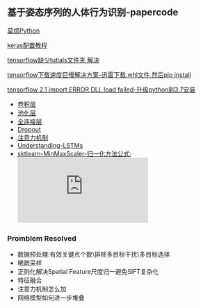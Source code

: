 ## 基于姿态序列的人体行为识别-papercode


[莫烦Python](https://mofanpy.com/)

[keras配置教程](https://www.pythonf.cn/read/123617)

[tensorflow缺少tutials文件夹 解决](https://www.cnblogs.com/tszr/p/12060124.html)

[tensorflow下载速度巨慢解决方案-迅雷下载.whl文件,然后pip install](https://blog.csdn.net/qq_39234705/article/details/83241129)

[tensorflow 2.1 import ERROR DLL load failed-升级python到3.7安装](https://www.cnblogs.com/bjxqmy/p/12661931.html)

- [卷积层](https://mofanpy.com/tutorials/machine-learning/keras/intro-CNN/#%E5%8D%B7%E7%A7%AF%20%E5%92%8C%20%E7%A5%9E%E7%BB%8F%E7%BD%91%E7%BB%9C)
- [池化层](https://mofanpy.com/tutorials/machine-learning/keras/intro-CNN/#%E6%B1%A0%E5%8C%96(pooling))
- [全连接层](https://www.cnblogs.com/Terrypython/p/11147665.html)
- [Dropout](https://zhuanlan.zhihu.com/p/38200980)
- [注意力机制](https://blog.csdn.net/uhauha2929/article/details/80733255)
- [Understanding-LSTMs](http://colah.github.io/posts/2015-08-Understanding-LSTMs/)
- [sktlearn-MinMaxScaler-归一化方法公式:](https://scikit-learn.org/stable/modules/generated/sklearn.preprocessing.MinMaxScaler.html)![归一化完整公式](https://private.codecogs.com/gif.latex?X_scaled%20%3D%20%5Cfrac%7B%20%28X%20-%20X.min%28axis%3D0%29%29%20%7D%7B%20%28X.max%28axis%3D0%29%20-%20X.min%28axis%3D0%29%29%7D%20%5Ccdot%20%28max%20-%20min%29&plus;min)

### Promblem Resolved
- 数据预处理:有效关键点个数\排除多目标干扰\多目标选择
- 稀疏采样
- 正则化解决Spatial Feature尺度归一避免SIFT复杂化
- 特征融合
- 注意力机制怎么加
- 网络模型如何进一步堆叠
